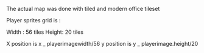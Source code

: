 The actual map was done with tiled and modern office tileset

Player sprites grid is :

Width : 56 tiles
Height: 20 tiles

X position is x _ playerimagewidth/56
y position is y _ playerimage.height/20
